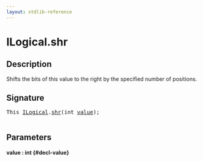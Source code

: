 ```yaml
---
layout: stdlib-reference
---
```


# ILogical\.shr

## Description

Shifts the bits of this value to the right by the specified number of positions.




## Signature 

<pre>
<span class="code_keyword">This</span> <a href="/stdlib-reference/interfaces/ilogical-01/index" class="code_type">ILogical</a>.<a href="/stdlib-reference/interfaces/ilogical-01/shr">shr</a>(<span class="code_keyword">int</span> <a href="/stdlib-reference/interfaces/ilogical-01/shr#decl-value" class="code_param">value</a>);

</pre>

## Parameters

#### value  : int {#decl-value}

